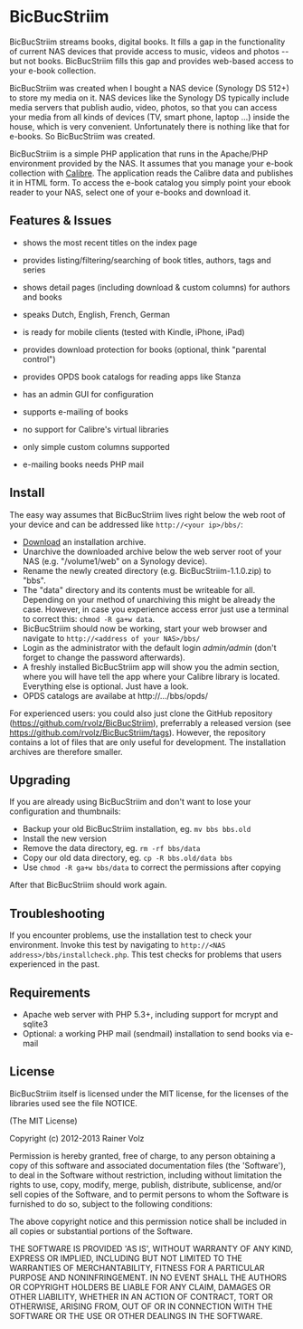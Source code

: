 BicBucStriim
============

BicBucStriim streams books, digital books. It fills a gap in the functionality of current NAS devices that provide access to music, videos and photos -- but not books. BicBucStriim fills this gap and provides web-based access to your e-book collection.

BicBucStriim was created when I bought a NAS device (Synology DS 512+) to store my media on it. NAS devices like the Synology DS typically include media servers that publish audio, video, photos, so that you can access your media from all kinds of devices (TV, smart phone, laptop ...) inside the house, which is very convenient. Unfortunately there is nothing like that for e-books. So BicBucStriim was created.

BicBucStriim is a simple PHP application that runs in the Apache/PHP environment provided by the NAS. It assumes that you manage your e-book collection with [Calibre](http://calibre-ebook.com/). The application reads the Calibre data and publishes it in HTML form. To access the e-book catalog you simply point your ebook reader to your NAS, select one of your e-books and download it. 

Features & Issues
-----------------

* shows the most recent titles on the index page
* provides listing/filtering/searching of book titles, authors, tags and series
* shows detail pages (including download & custom columns) for authors and books
* speaks Dutch, English, French, German
* is ready for mobile clients (tested with Kindle, iPhone, iPad)
* provides download protection for books (optional, think "parental control")
* provides OPDS book catalogs for reading apps like Stanza
* has an admin GUI for configuration
* supports e-mailing of books

* no support for Calibre's virtual libraries
* only simple custom columns supported
* e-mailing books needs PHP mail


Install
-------

The easy way assumes that BicBucStriim lives right below the web root of your device and can be addressed like `http://<your ip>/bbs/`:

* [Download](http://projekte.textmulch.de/bicbucstriim/downloads/BicBucStriim-1.1.0.zip) an installation archive.
* Unarchive the downloaded archive below the web server root of your NAS (e.g. "/volume1/web" on a Synology device).
* Rename the newly created directory (e.g. BicBucStriim-1.1.0.zip) to "bbs".
* The "data" directory and its contents must be writeable for all. Depending on your method of unarchiving this might be already the case. However, in case you experience access error just use a terminal to correct this: `chmod -R ga+w data`. 
* BicBucStriim should now be working, start your web browser and navigate to `http://<address of your NAS>/bbs/`
* Login as the administrator with the default login *admin/admin* (don't forget to change the password afterwards).
* A freshly installed BicBucStriim app will show you the admin section, where you will have tell the app where your Calibre library is located. Everything else is optional. Just have a look.
* OPDS catalogs are availabe at http://.../bbs/opds/

For experienced users: you could also just clone the GitHub repository (https://github.com/rvolz/BicBucStriim), preferrably a released version (see https://github.com/rvolz/BicBucStriim/tags). However, the repository contains a lot of files that are only useful for development. The installation archives are therefore smaller.


Upgrading
---------

If you are already using BicBucStriim and don't want to lose your configuration and thumbnails:

* Backup your old BicBucStriim installation, eg. `mv bbs bbs.old`
* Install the new version
* Remove the data directory, eg. `rm -rf bbs/data`
* Copy our old data directory, eg. `cp -R bbs.old/data bbs`
* Use `chmod -R ga+w bbs/data` to correct the permissions after copying

After that BicBucStriim should work again.

Troubleshooting
---------------

If you encounter problems, use the installation test to check your environment. Invoke this test by navigating to `http://<NAS address>/bbs/installcheck.php`. This test checks for problems that users experienced in the past.


Requirements
------------
* Apache web server with PHP 5.3+, including support for mcrypt and sqlite3
* Optional: a working PHP mail (sendmail) installation to send books via e-mail

License
-------

BicBucStriim itself is licensed under the MIT license, for the licenses of the libraries used see the file NOTICE.

(The MIT License)

Copyright (c) 2012-2013 Rainer Volz

Permission is hereby granted, free of charge, to any person obtaining a copy of this software and associated documentation files (the 'Software'), to deal in the Software without restriction, including without limitation the rights to use, copy, modify, merge, publish, distribute, sublicense, and/or sell copies of the Software, and to permit persons to whom the Software is furnished to do so, subject to the following conditions:

The above copyright notice and this permission notice shall be included in all copies or substantial portions of the Software.

THE SOFTWARE IS PROVIDED 'AS IS', WITHOUT WARRANTY OF ANY KIND, EXPRESS OR IMPLIED, INCLUDING BUT NOT LIMITED TO THE WARRANTIES OF MERCHANTABILITY, FITNESS FOR A PARTICULAR PURPOSE AND NONINFRINGEMENT. IN NO EVENT SHALL THE AUTHORS OR COPYRIGHT HOLDERS BE LIABLE FOR ANY CLAIM, DAMAGES OR OTHER LIABILITY, WHETHER IN AN ACTION OF CONTRACT, TORT OR OTHERWISE, ARISING FROM, OUT OF OR IN CONNECTION WITH THE SOFTWARE OR THE USE OR OTHER DEALINGS IN THE SOFTWARE.



